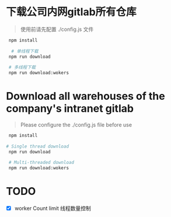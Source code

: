 # 下载公司内网gitlab所有仓库

> 使用前请先配置 ./config.js 文件

```bash
 npm install
 
  # 单线程下载
 npm run download
 
 # 多线程下载
 npm run download:wokers
```

# Download all warehouses of the company's intranet gitlab

> Please configure the ./config.js file before use

```bash
 npm install
 
# Single thread download
 npm run download
 
 # Multi-threaded download
 npm run download:wokers
```

# TODO

-[x] worker Count limit 线程数量控制
